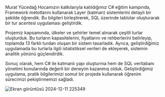 Murat Yücedağ Hocamızın katkılarıyla katıldığımız C# eğitim kampında, Framework metotlarını kullanarak Layer (katman) sistemlerini detaylı bir şekilde öğrendik. Bu bilgileri birleştirerek, SQL üzerinde tablolar oluşturarak bir tur acentesi uygulaması geliştirdik.

Projemiz kapsamında, ülkeler ve şehirler temel alınarak çeşitli turlar oluşturduk. Bu turların kapasitelerini, fiyatlarını ve rehberlerini belirleyip, toplamda 13 farklı turdan oluşan bir sistem tasarladık. Ayrıca, geliştirdiğimiz uygulamada bu turlarla ilgili istatistiksel verileri de ekleyerek, sistemin analitik yönünü güçlendirdik.

Sonuç olarak, hem C# ile katmanlı yapı oluşturma hem de SQL veritabanı yönetimi konularında değerli bir deneyim kazanmış olduk. Geliştirdiğimiz uygulama, pratik bilgilerimizi somut bir projede kullanarak öğrenim sürecimizi pekiştirmemizi sağladı.

![Ekran görüntüsü 2024-12-11 225349](https://github.com/user-attachments/assets/9019bde9-d1c8-4ed8-b506-cd0e968a0e88)
